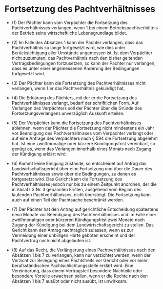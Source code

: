 # Fortsetzung des Pachtverhältnisses

- (1) Der Pächter kann vom Verpächter die Fortsetzung des Pachtverhältnisses verlangen, wenn 1.bei einem Betriebspachtverhältnis der Betrieb seine wirtschaftliche Lebensgrundlage bildet,

- (2) Im Falle des Absatzes 1 kann der Pächter verlangen, dass das Pachtverhältnis so lange fortgesetzt wird, wie dies unter Berücksichtigung aller Umstände angemessen ist. Ist dem Verpächter nicht zuzumuten, das Pachtverhältnis nach den bisher geltenden Vertragsbedingungen fortzusetzen, so kann der Pächter nur verlangen, dass es unter einer angemessenen Änderung der Bedingungen fortgesetzt wird.

- (3) Der Pächter kann die Fortsetzung des Pachtverhältnisses nicht verlangen, wenn 1.er das Pachtverhältnis gekündigt hat,

- (4) Die Erklärung des Pächters, mit der er die Fortsetzung des Pachtverhältnisses verlangt, bedarf der schriftlichen Form. Auf Verlangen des Verpächters soll der Pächter über die Gründe des Fortsetzungsverlangens unverzüglich Auskunft erteilen.

- (5) Der Verpächter kann die Fortsetzung des Pachtverhältnisses ablehnen, wenn der Pächter die Fortsetzung nicht mindestens ein Jahr vor Beendigung des Pachtverhältnisses vom Verpächter verlangt oder auf eine Anfrage des Verpächters nach § 594 die Fortsetzung abgelehnt hat. Ist eine zwölfmonatige oder kürzere Kündigungsfrist vereinbart, so genügt es, wenn das Verlangen innerhalb eines Monats nach Zugang der Kündigung erklärt wird.

- (6) Kommt keine Einigung zustande, so entscheidet auf Antrag das Landwirtschaftsgericht über eine Fortsetzung und über die Dauer des Pachtverhältnisses sowie über die Bedingungen, zu denen es fortgesetzt wird. Das Gericht kann die Fortsetzung des Pachtverhältnisses jedoch nur bis zu einem Zeitpunkt anordnen, der die in Absatz 3 Nr. 3 genannten Fristen, ausgehend vom Beginn des laufenden Pachtverhältnisses, nicht übersteigt. Die Fortsetzung kann auch auf einen Teil der Pachtsache beschränkt werden.

- (7) Der Pächter hat den Antrag auf gerichtliche Entscheidung spätestens neun Monate vor Beendigung des Pachtverhältnisses und im Falle einer zwölfmonatigen oder kürzeren Kündigungsfrist zwei Monate nach Zugang der Kündigung bei dem Landwirtschaftsgericht zu stellen. Das Gericht kann den Antrag nachträglich zulassen, wenn es zur Vermeidung einer unbilligen Härte geboten erscheint und der Pachtvertrag noch nicht abgelaufen ist.

- (8) Auf das Recht, die Verlängerung eines Pachtverhältnisses nach den Absätzen 1 bis 7 zu verlangen, kann nur verzichtet werden, wenn der Verzicht zur Beilegung eines Pachtstreits vor Gericht oder vor einer berufsständischen Pachtschlichtungsstelle erklärt wird. Eine Vereinbarung, dass einem Vertragsteil besondere Nachteile oder besondere Vorteile erwachsen sollen, wenn er die Rechte nach den Absätzen 1 bis 7 ausübt oder nicht ausübt, ist unwirksam.

